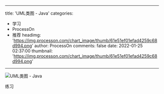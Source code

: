 
---
title: 'UML类图 - Java'
categories: 
 - 学习
 - ProcessOn
 - 推荐
headimg: 'https://img.processon.com/chart_image/thumb/61e51ef01efad4259c68d994.png'
author: ProcessOn
comments: false
date: 2022-01-25 02:37:00
thumbnail: 'https://img.processon.com/chart_image/thumb/61e51ef01efad4259c68d994.png'
---

<div>   
<img class="thumb" alt="UML类图 - Java" src="https://img.processon.com/chart_image/thumb/61e51ef01efad4259c68d994.png" referrerpolicy="no-referrer">
<p>练习</p>  
</div>
            